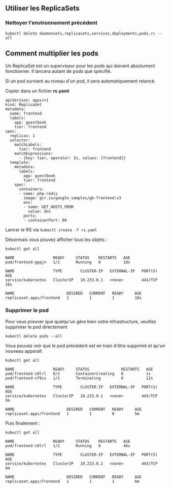 ## Utiliser les ReplicaSets

### Nettoyer l'environnement précédent

`kubectl delete daemonsets,replicasets,services,deployments,pods,rc --all`

## Comment multiplier les pods

Un ReplicaSet est un superviseur pour les pods qui doivent absolument fonctionner. Il lancera autant de pods que spécifié.

Si un pod survient au niveau d'un pod, il sera automatiquement relancé.

Copier dans un fichier **rs.yaml**


```
apiVersion: apps/v1
kind: ReplicaSet
metadata:
  name: frontend
  labels:
    app: guestbook
    tier: frontend
spec:
  replicas: 1
  selector:
    matchLabels:
      tier: frontend
    matchExpressions:
      - {key: tier, operator: In, values: [frontend]}
  template:
    metadata:
      labels:
        app: guestbook
        tier: frontend
    spec:
      containers:
      - name: php-redis
        image: gcr.io/google_samples/gb-frontend:v3
        env:
        - name: GET_HOSTS_FROM
          value: dns
        ports:
        - containerPort: 80
```

Lancer le RS via `kubectl create -f rs.yaml`

Désormais vous pouvez afficher tous les objets :

```
kubectl get all

NAME                 READY     STATUS    RESTARTS   AGE
pod/frontend-ggqjn   1/1       Running   0          18s

NAME                 TYPE        CLUSTER-IP   EXTERNAL-IP   PORT(S)   AGE
service/kubernetes   ClusterIP   10.233.0.1   <none>        443/TCP   16s

NAME                       DESIRED   CURRENT   READY     AGE
replicaset.apps/frontend   1         1         1         18s
```

### Supprimer le pod

Pour vous prouver que quelqu'un gère bien votre infrastructure, veuillez supprimer le pod directement

```
kubectl delete pods --all
```

Vous pouvez voir que le pod précédent est en train d'être supprimé et qu'un nouveau apparaît

```
kubectl get all

NAME                 READY     STATUS              RESTARTS   AGE
pod/frontend-s9lrl   0/1       ContainerCreating   0          1s
pod/frontend-vf9cs   1/1       Terminating         0          12s

NAME                 TYPE        CLUSTER-IP   EXTERNAL-IP   PORT(S)   AGE
service/kubernetes   ClusterIP   10.233.0.1   <none>        443/TCP   5m

NAME                       DESIRED   CURRENT   READY     AGE
replicaset.apps/frontend   1         1         0         5m
```

Puis finalement :

```
kubectl get all

NAME                 READY     STATUS    RESTARTS   AGE
pod/frontend-s9lrl   1/1       Running   0          46s

NAME                 TYPE        CLUSTER-IP   EXTERNAL-IP   PORT(S)   AGE
service/kubernetes   ClusterIP   10.233.0.1   <none>        443/TCP   6m

NAME                       DESIRED   CURRENT   READY     AGE
replicaset.apps/frontend   1         1         1         6m
```










